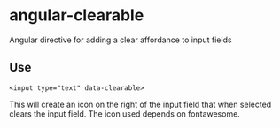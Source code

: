# angular-clearable

Angular directive for adding a clear affordance to input fields

## Use

`<input type="text" data-clearable>`

This will create an icon on the right of the input field that when selected clears the input field. The icon used depends on fontawesome.
